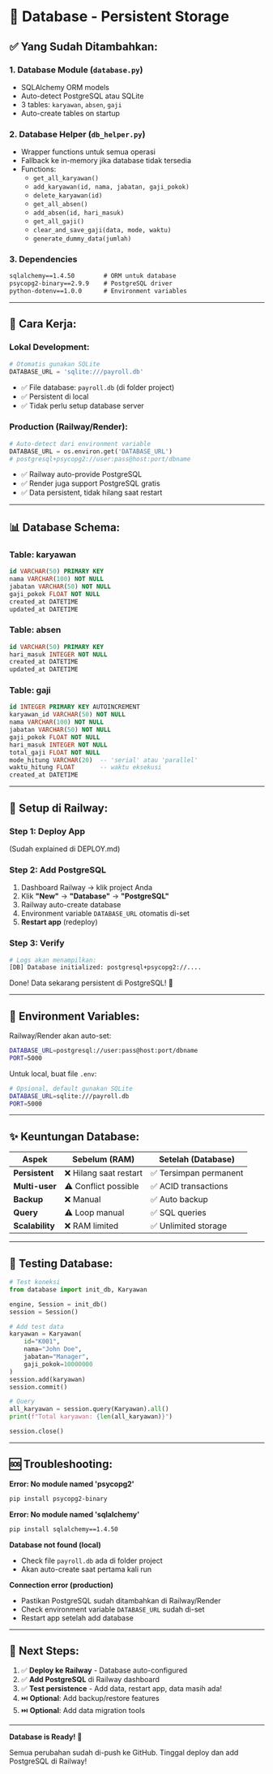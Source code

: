 # 💾 Database - Persistent Storage

## ✅ Yang Sudah Ditambahkan:

### **1. Database Module** (`database.py`)
- SQLAlchemy ORM models
- Auto-detect PostgreSQL atau SQLite
- 3 tables: `karyawan`, `absen`, `gaji`
- Auto-create tables on startup

### **2. Database Helper** (`db_helper.py`)
- Wrapper functions untuk semua operasi
- Fallback ke in-memory jika database tidak tersedia
- Functions:
  - `get_all_karyawan()`
  - `add_karyawan(id, nama, jabatan, gaji_pokok)`
  - `delete_karyawan(id)`
  - `get_all_absen()`
  - `add_absen(id, hari_masuk)`
  - `get_all_gaji()`
  - `clear_and_save_gaji(data, mode, waktu)`
  - `generate_dummy_data(jumlah)`

### **3. Dependencies**
```txt
sqlalchemy==1.4.50        # ORM untuk database
psycopg2-binary==2.9.9    # PostgreSQL driver
python-dotenv==1.0.0      # Environment variables
```

---

## 🎯 Cara Kerja:

### **Lokal Development:**
```python
# Otomatis gunakan SQLite
DATABASE_URL = 'sqlite:///payroll.db'
```
- ✅ File database: `payroll.db` (di folder project)
- ✅ Persistent di local
- ✅ Tidak perlu setup database server

### **Production (Railway/Render):**
```python
# Auto-detect dari environment variable
DATABASE_URL = os.environ.get('DATABASE_URL')
# postgresql+psycopg2://user:pass@host:port/dbname
```
- ✅ Railway auto-provide PostgreSQL
- ✅ Render juga support PostgreSQL gratis
- ✅ Data persistent, tidak hilang saat restart

---

## 📊 Database Schema:

### **Table: karyawan**
```sql
id VARCHAR(50) PRIMARY KEY
nama VARCHAR(100) NOT NULL
jabatan VARCHAR(50) NOT NULL
gaji_pokok FLOAT NOT NULL
created_at DATETIME
updated_at DATETIME
```

### **Table: absen**
```sql
id VARCHAR(50) PRIMARY KEY
hari_masuk INTEGER NOT NULL
created_at DATETIME
updated_at DATETIME
```

### **Table: gaji**
```sql
id INTEGER PRIMARY KEY AUTOINCREMENT
karyawan_id VARCHAR(50) NOT NULL
nama VARCHAR(100) NOT NULL
jabatan VARCHAR(50) NOT NULL
gaji_pokok FLOAT NOT NULL
hari_masuk INTEGER NOT NULL
total_gaji FLOAT NOT NULL
mode_hitung VARCHAR(20)  -- 'serial' atau 'parallel'
waktu_hitung FLOAT       -- waktu eksekusi
created_at DATETIME
```

---

## 🚀 Setup di Railway:

### **Step 1: Deploy App**
(Sudah explained di DEPLOY.md)

### **Step 2: Add PostgreSQL**
1. Dashboard Railway → klik project Anda
2. Klik **"New"** → **"Database"** → **"PostgreSQL"**
3. Railway auto-create database
4. Environment variable `DATABASE_URL` otomatis di-set
5. **Restart app** (redeploy)

### **Step 3: Verify**
```bash
# Logs akan menampilkan:
[DB] Database initialized: postgresql+psycopg2://....
```

Done! Data sekarang persistent di PostgreSQL! 🎉

---

## 🔧 Environment Variables:

Railway/Render akan auto-set:
```bash
DATABASE_URL=postgresql://user:pass@host:port/dbname
PORT=5000
```

Untuk local, buat file `.env`:
```bash
# Opsional, default gunakan SQLite
DATABASE_URL=sqlite:///payroll.db
PORT=5000
```

---

## ✨ Keuntungan Database:

| Aspek | Sebelum (RAM) | Setelah (Database) |
|-------|--------------|-------------------|
| **Persistent** | ❌ Hilang saat restart | ✅ Tersimpan permanent |
| **Multi-user** | ⚠️ Conflict possible | ✅ ACID transactions |
| **Backup** | ❌ Manual | ✅ Auto backup |
| **Query** | ⚠️ Loop manual | ✅ SQL queries |
| **Scalability** | ❌ RAM limited | ✅ Unlimited storage |

---

## 📝 Testing Database:

```python
# Test koneksi
from database import init_db, Karyawan

engine, Session = init_db()
session = Session()

# Add test data
karyawan = Karyawan(
    id="K001",
    nama="John Doe",
    jabatan="Manager",
    gaji_pokok=10000000
)
session.add(karyawan)
session.commit()

# Query
all_karyawan = session.query(Karyawan).all()
print(f"Total karyawan: {len(all_karyawan)}")

session.close()
```

---

## 🆘 Troubleshooting:

**Error: No module named 'psycopg2'**
```bash
pip install psycopg2-binary
```

**Error: No module named 'sqlalchemy'**
```bash
pip install sqlalchemy==1.4.50
```

**Database not found (local)**
- Check file `payroll.db` ada di folder project
- Akan auto-create saat pertama kali run

**Connection error (production)**
- Pastikan PostgreSQL sudah ditambahkan di Railway/Render
- Check environment variable `DATABASE_URL` sudah di-set
- Restart app setelah add database

---

## 🎯 Next Steps:

1. ✅ **Deploy ke Railway** - Database auto-configured
2. ✅ **Add PostgreSQL** di Railway dashboard  
3. ✅ **Test persistence** - Add data, restart app, data masih ada!
4. ⏭️ **Optional**: Add backup/restore features
5. ⏭️ **Optional**: Add data migration tools

---

**Database is Ready! 🚀**

Semua perubahan sudah di-push ke GitHub.
Tinggal deploy dan add PostgreSQL di Railway!
